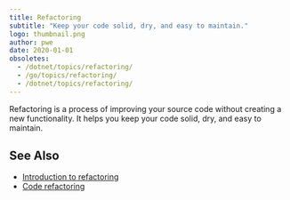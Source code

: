 ```yaml
---
title: Refactoring
subtitle: "Keep your code solid, dry, and easy to maintain."
logo: thumbnail.png
author: pwe
date: 2020-01-01
obsoletes:
  - /dotnet/topics/refactoring/
  - /go/topics/refactoring/
  - /dotnet/topics/refactoring/
---
```


Refactoring is a process of improving your source code without creating a new functionality.
It helps you keep your code solid, dry, and easy to maintain.

## See Also

- [Introduction to refactoring](https://www.jetbrains.com/help/idea/tutorial-introduction-to-refactoring.html)
- [Code refactoring](https://www.jetbrains.com/help/idea/refactoring-source-code.html)
